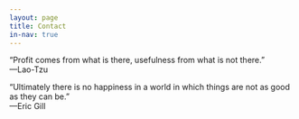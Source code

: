 ```yaml
---
layout: page
title: Contact
in-nav: true
---
```


“Profit comes from what is there, usefulness from what is not there.”
<br>—<span class="caps">Lao-Tzu</span>

“Ultimately there is no happiness in a world in which things are not as good as they can be.”
<br>—<span class="caps">Eric Gill</span>


